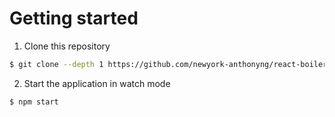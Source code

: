 # Getting started
1. Clone this repository
```bash
$ git clone --depth 1 https://github.com/newyork-anthonyng/react-boilerplate.git <YOUR_PROJECT_NAME>
```
2. Start the application in watch mode
```bash
$ npm start
```
